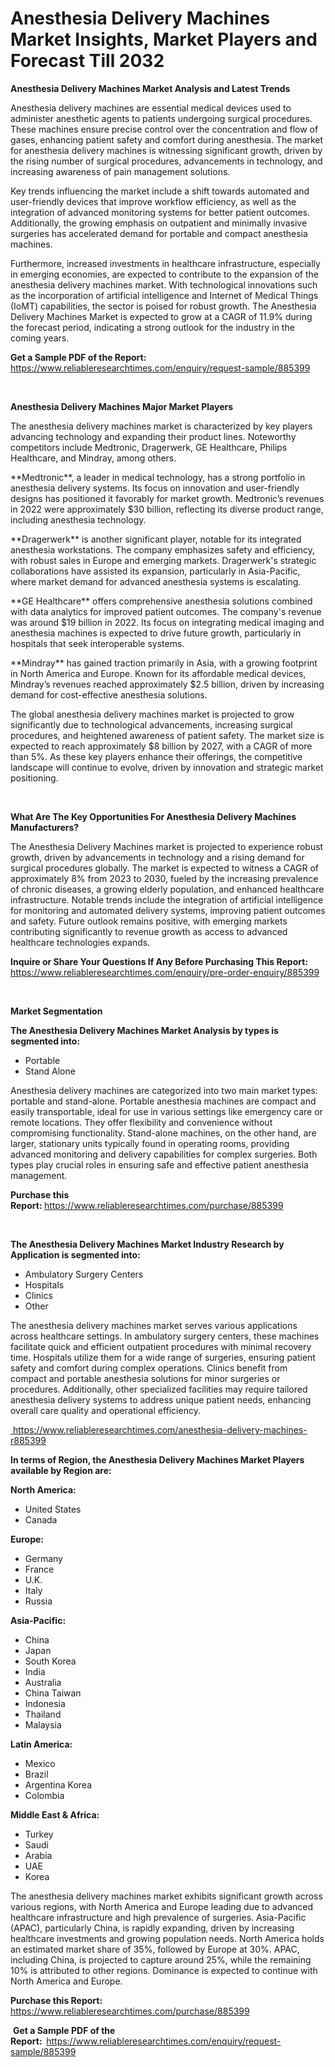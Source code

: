 <p><h1>Anesthesia Delivery Machines Market Insights, Market Players and Forecast Till 2032</h1></p><p><strong>Anesthesia Delivery Machines Market Analysis and Latest Trends</strong></p>
<p><p>Anesthesia delivery machines are essential medical devices used to administer anesthetic agents to patients undergoing surgical procedures. These machines ensure precise control over the concentration and flow of gases, enhancing patient safety and comfort during anesthesia. The market for anesthesia delivery machines is witnessing significant growth, driven by the rising number of surgical procedures, advancements in technology, and increasing awareness of pain management solutions.</p><p>Key trends influencing the market include a shift towards automated and user-friendly devices that improve workflow efficiency, as well as the integration of advanced monitoring systems for better patient outcomes. Additionally, the growing emphasis on outpatient and minimally invasive surgeries has accelerated demand for portable and compact anesthesia machines. </p><p>Furthermore, increased investments in healthcare infrastructure, especially in emerging economies, are expected to contribute to the expansion of the anesthesia delivery machines market. With technological innovations such as the incorporation of artificial intelligence and Internet of Medical Things (IoMT) capabilities, the sector is poised for robust growth. The Anesthesia Delivery Machines Market is expected to grow at a CAGR of 11.9% during the forecast period, indicating a strong outlook for the industry in the coming years.</p></p>
<p><strong>Get a Sample PDF of the Report:&nbsp;</strong> <a href="https://www.reliableresearchtimes.com/enquiry/request-sample/885399?utm_campaign=3311&utm_medium=2&utm_source=Github&utm_content=ia&utm_term=13042025&utm_id=anesthesia-delivery-machines">https://www.reliableresearchtimes.com/enquiry/request-sample/885399</a></p>
<p>&nbsp;</p>
<p><strong>Anesthesia Delivery Machines Major Market Players</strong></p>
<p><p>The anesthesia delivery machines market is characterized by key players advancing technology and expanding their product lines. Noteworthy competitors include Medtronic, Dragerwerk, GE Healthcare, Philips Healthcare, and Mindray, among others.</p><p>**Medtronic**, a leader in medical technology, has a strong portfolio in anesthesia delivery systems. Its focus on innovation and user-friendly designs has positioned it favorably for market growth. Medtronic’s revenues in 2022 were approximately $30 billion, reflecting its diverse product range, including anesthesia technology.</p><p>**Dragerwerk** is another significant player, notable for its integrated anesthesia workstations. The company emphasizes safety and efficiency, with robust sales in Europe and emerging markets. Dragerwerk's strategic collaborations have assisted its expansion, particularly in Asia-Pacific, where market demand for advanced anesthesia systems is escalating.</p><p>**GE Healthcare** offers comprehensive anesthesia solutions combined with data analytics for improved patient outcomes. The company's revenue was around $19 billion in 2022. Its focus on integrating medical imaging and anesthesia machines is expected to drive future growth, particularly in hospitals that seek interoperable systems.</p><p>**Mindray** has gained traction primarily in Asia, with a growing footprint in North America and Europe. Known for its affordable medical devices, Mindray’s revenues reached approximately $2.5 billion, driven by increasing demand for cost-effective anesthesia solutions.</p><p>The global anesthesia delivery machines market is projected to grow significantly due to technological advancements, increasing surgical procedures, and heightened awareness of patient safety. The market size is expected to reach approximately $8 billion by 2027, with a CAGR of more than 5%. As these key players enhance their offerings, the competitive landscape will continue to evolve, driven by innovation and strategic market positioning.</p></p>
<p>&nbsp;</p>
<p><strong>What Are The Key Opportunities For Anesthesia Delivery Machines Manufacturers?</strong></p>
<p><p>The Anesthesia Delivery Machines market is projected to experience robust growth, driven by advancements in technology and a rising demand for surgical procedures globally. The market is expected to witness a CAGR of approximately 8% from 2023 to 2030, fueled by the increasing prevalence of chronic diseases, a growing elderly population, and enhanced healthcare infrastructure. Notable trends include the integration of artificial intelligence for monitoring and automated delivery systems, improving patient outcomes and safety. Future outlook remains positive, with emerging markets contributing significantly to revenue growth as access to advanced healthcare technologies expands.</p></p>
<p><strong>Inquire or Share Your Questions If Any Before Purchasing This Report:</strong> <a href="https://www.reliableresearchtimes.com/enquiry/pre-order-enquiry/885399?utm_campaign=3311&utm_medium=2&utm_source=Github&utm_content=ia&utm_term=13042025&utm_id=anesthesia-delivery-machines">https://www.reliableresearchtimes.com/enquiry/pre-order-enquiry/885399</a></p>
<p>&nbsp;</p>
<p><strong>Market Segmentation</strong></p>
<p><strong>The Anesthesia Delivery Machines Market Analysis by types is segmented into:</strong></p>
<p><ul><li>Portable</li><li>Stand Alone</li></ul></p>
<p><p>Anesthesia delivery machines are categorized into two main market types: portable and stand-alone. Portable anesthesia machines are compact and easily transportable, ideal for use in various settings like emergency care or remote locations. They offer flexibility and convenience without compromising functionality. Stand-alone machines, on the other hand, are larger, stationary units typically found in operating rooms, providing advanced monitoring and delivery capabilities for complex surgeries. Both types play crucial roles in ensuring safe and effective patient anesthesia management.</p></p>
<p><strong>Purchase this Report:&nbsp;</strong><a href="https://www.reliableresearchtimes.com/purchase/885399?utm_campaign=3311&utm_medium=2&utm_source=Github&utm_content=ia&utm_term=13042025&utm_id=anesthesia-delivery-machines">https://www.reliableresearchtimes.com/purchase/885399</a></p>
<p>&nbsp;</p>
<p><strong>The Anesthesia Delivery Machines Market Industry Research by Application is segmented into:</strong></p>
<p><ul><li>Ambulatory Surgery Centers</li><li>Hospitals</li><li>Clinics</li><li>Other</li></ul></p>
<p><p>The anesthesia delivery machines market serves various applications across healthcare settings. In ambulatory surgery centers, these machines facilitate quick and efficient outpatient procedures with minimal recovery time. Hospitals utilize them for a wide range of surgeries, ensuring patient safety and comfort during complex operations. Clinics benefit from compact and portable anesthesia solutions for minor surgeries or procedures. Additionally, other specialized facilities may require tailored anesthesia delivery systems to address unique patient needs, enhancing overall care quality and operational efficiency.</p></p>
<p><a href="https://www.reliableresearchtimes.com/anesthesia-delivery-machines-r885399?utm_campaign=3311&utm_medium=2&utm_source=Github&utm_content=ia&utm_term=13042025&utm_id=anesthesia-delivery-machines">&nbsp;https://www.reliableresearchtimes.com/anesthesia-delivery-machines-r885399</a></p>
<p><strong>In terms of Region, the Anesthesia Delivery Machines Market Players available by Region are:</strong></p>
<p>
    <p> <strong> North America: </strong>
        <ul>
            <li>United States</li>
            <li>Canada</li>
        </ul>
        </p> 
    <p> <strong> Europe: </strong>
        <ul>
            <li>Germany</li>
            <li>France</li>
            <li>U.K.</li>
            <li>Italy</li>
            <li>Russia</li>
        </ul>
        </p> 
    <p> <strong> Asia-Pacific: </strong>
        <ul>
            <li>China</li>
            <li>Japan</li>
            <li>South Korea</li>
            <li>India</li>
            <li>Australia</li>
            <li>China Taiwan</li>
            <li>Indonesia</li>
            <li>Thailand</li>
            <li>Malaysia</li>
        </ul>
        </p> 
    <p> <strong> Latin America: </strong>
        <ul>
            <li>Mexico</li>
            <li>Brazil</li>
            <li>Argentina Korea</li>
            <li>Colombia</li>
        </ul>
        </p> 
    <p> <strong> Middle East & Africa: </strong>
        <ul>
            <li>Turkey</li>
            <li>Saudi</li>
            <li>Arabia</li>
            <li>UAE</li>
            <li>Korea</li>
        </ul>
    </p>
    </p>
<p><p>The anesthesia delivery machines market exhibits significant growth across various regions, with North America and Europe leading due to advanced healthcare infrastructure and high prevalence of surgeries. Asia-Pacific (APAC), particularly China, is rapidly expanding, driven by increasing healthcare investments and growing population needs. North America holds an estimated market share of 35%, followed by Europe at 30%. APAC, including China, is projected to capture around 25%, while the remaining 10% is attributed to other regions. Dominance is expected to continue with North America and Europe.</p></p>
<p><strong>Purchase this Report: </strong><a href="https://www.reliableresearchtimes.com/purchase/885399?utm_campaign=3311&utm_medium=2&utm_source=Github&utm_content=ia&utm_term=13042025&utm_id=anesthesia-delivery-machines">https://www.reliableresearchtimes.com/purchase/885399</a></p>
<p>&nbsp;<strong>Get a Sample PDF of the Report:&nbsp;&nbsp;</strong><a href="https://www.reliableresearchtimes.com/enquiry/request-sample/885399?utm_campaign=3311&utm_medium=2&utm_source=Github&utm_content=ia&utm_term=13042025&utm_id=anesthesia-delivery-machines">https://www.reliableresearchtimes.com/enquiry/request-sample/885399</a></p>
<p><strong></strong></p>
<p><p></p><p></p><p></p></p>